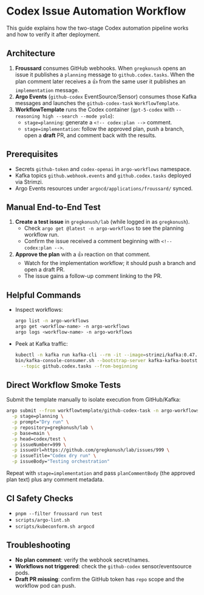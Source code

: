 # Codex Issue Automation Workflow

This guide explains how the two-stage Codex automation pipeline works and how to verify it after deployment.

## Architecture

1. **Froussard** consumes GitHub webhooks. When `gregkonush` opens an issue it publishes a `planning` message to `github.codex.tasks`. When the plan comment later receives a 👍 from the same user it publishes an `implementation` message.
2. **Argo Events** (`github-codex` EventSource/Sensor) consumes those Kafka messages and launches the `github-codex-task` `WorkflowTemplate`.
3. **WorkflowTemplate** runs the Codex container (`gpt-5-codex` with `--reasoning high --search --mode yolo`):
   - `stage=planning`: generate a `<!-- codex:plan -->` comment.
   - `stage=implementation`: follow the approved plan, push a branch, open a **draft** PR, and comment back with the results.

## Prerequisites

- Secrets `github-token` and `codex-openai` in `argo-workflows` namespace.
- Kafka topics `github.webhook.events` and `github.codex.tasks` deployed via Strimzi.
- Argo Events resources under `argocd/applications/froussard/` synced.

## Manual End-to-End Test

1. **Create a test issue** in `gregkonush/lab` (while logged in as `gregkonush`).
   - Check `argo get @latest -n argo-workflows` to see the planning workflow run.
   - Confirm the issue received a comment beginning with `<!-- codex:plan -->`.
2. **Approve the plan** with a 👍 reaction on that comment.
   - Watch for the implementation workflow; it should push a branch and open a draft PR.
   - The issue gains a follow-up comment linking to the PR.

## Helpful Commands

- Inspect workflows:
  ```bash
  argo list -n argo-workflows
  argo get <workflow-name> -n argo-workflows
  argo logs <workflow-name> -n argo-workflows
  ```
- Peek at Kafka traffic:
  ```bash
  kubectl -n kafka run kafka-cli --rm -it --image=strimzi/kafka:0.47.0-kafka-3.7.0 -- /bin/bash
  bin/kafka-console-consumer.sh --bootstrap-server kafka-kafka-bootstrap:9092 \
    --topic github.codex.tasks --from-beginning
  ```

## Direct Workflow Smoke Tests

Submit the template manually to isolate execution from GitHub/Kafka:

```bash
argo submit --from workflowtemplate/github-codex-task -n argo-workflows \
  -p stage=planning \
  -p prompt="Dry run" \
  -p repository=gregkonush/lab \
  -p base=main \
  -p head=codex/test \
  -p issueNumber=999 \
  -p issueUrl=https://github.com/gregkonush/lab/issues/999 \
  -p issueTitle="Codex dry run" \
  -p issueBody="Testing orchestration"
```

Repeat with `stage=implementation` and pass `planCommentBody` (the approved plan text) plus any comment metadata.

## CI Safety Checks

- `pnpm --filter froussard run test`
- `scripts/argo-lint.sh`
- `scripts/kubeconform.sh argocd`

## Troubleshooting

- **No plan comment**: verify the webhook secret/names.
- **Workflows not triggered**: check the `github-codex` sensor/eventsource pods.
- **Draft PR missing**: confirm the GitHub token has `repo` scope and the workflow pod can push.

